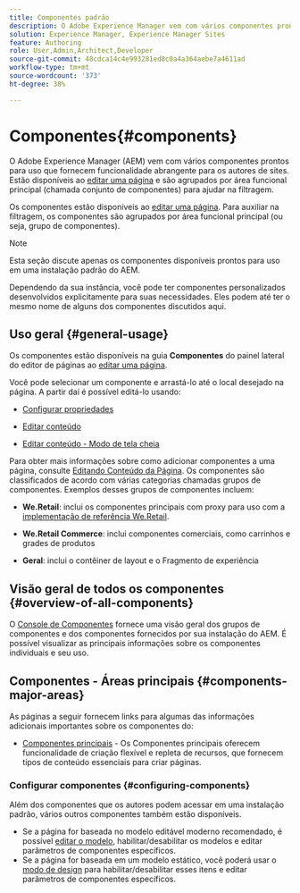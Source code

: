 ```yaml
---
title: Componentes padrão
description: O Adobe Experience Manager vem com vários componentes prontos para uso que fornecem funcionalidade abrangente para os autores de sites.
solution: Experience Manager, Experience Manager Sites
feature: Authoring
role: User,Admin,Architect,Developer
source-git-commit: 48cdca14c4e993281ed8c0a4a364aebe7a4611ad
workflow-type: tm+mt
source-wordcount: '373'
ht-degree: 38%

---
```


# Componentes{#components}

O Adobe Experience Manager (AEM) vem com vários componentes prontos para uso que fornecem funcionalidade abrangente para os autores de sites. Estão disponíveis ao [editar uma página](/help/sites-authoring/editing-content.md) e são agrupados por área funcional principal (chamada conjunto de componentes) para ajudar na filtragem.

Os componentes estão disponíveis ao [editar uma página](/help/sites-authoring/editing-content.md). Para auxiliar na filtragem, os componentes são agrupados por área funcional principal (ou seja, grupo de componentes).

>[!NOTE]
>
>Esta seção discute apenas os componentes disponíveis prontos para uso em uma instalação padrão do AEM.
>
>Dependendo da sua instância, você pode ter componentes personalizados desenvolvidos explicitamente para suas necessidades. Eles podem até ter o mesmo nome de alguns dos componentes discutidos aqui.

## Uso geral   {#general-usage}

Os componentes estão disponíveis na guia **Componentes** do painel lateral do editor de páginas ao [editar uma página](/help/sites-authoring/editing-content.md).

Você pode selecionar um componente e arrastá-lo até o local desejado na página. A partir daí é possível editá-lo usando:

* [Configurar propriedades](/help/sites-authoring/editing-page-properties.md)
* [Editar conteúdo](/help/sites-authoring/editing-content.md)

* [Editar conteúdo - Modo de tela cheia](/help/sites-authoring/editing-content.md#edit-content-full-screen-mode)

Para obter mais informações sobre como adicionar componentes a uma página, consulte [Editando Conteúdo da Página](/help/sites-authoring/editing-content.md).
Os componentes são classificados de acordo com várias categorias chamadas grupos de componentes. Exemplos desses grupos de componentes incluem:

* **We.Retail**: inclui os componentes principais com proxy para uso com a [implementação de referência We.Retail](/help/sites-developing/we-retail.md).

* **We.Retail Commerce**: inclui componentes comerciais, como carrinhos e grades de produtos

* **Geral**: inclui o contêiner de layout e o Fragmento de experiência

## Visão geral de todos os componentes {#overview-of-all-components}

O [Console de Componentes](/help/sites-authoring/default-components-console.md) fornece uma visão geral dos grupos de componentes e dos componentes fornecidos por sua instalação do AEM. É possível visualizar as principais informações sobre os componentes individuais e seu uso.

## Componentes - Áreas principais {#components-major-areas}

As páginas a seguir fornecem links para algumas das informações adicionais importantes sobre os componentes do:

* [Componentes principais](https://experienceleague.adobe.com/docs/experience-manager-core-components/using/introduction.html?lang=pt-BR) - Os Componentes principais oferecem funcionalidade de criação flexível e repleta de recursos, que fornecem tipos de conteúdo essenciais para criar páginas.

### Configurar componentes {#configuring-components}

Além dos componentes que os autores podem acessar em uma instalação padrão, vários outros componentes também estão disponíveis.

* Se a página for baseada no modelo editável moderno recomendado, é possível [editar o modelo](/help/sites-authoring/templates.md), habilitar/desabilitar os modelos e editar parâmetros de componentes específicos.
* Se a página for baseada em um modelo estático, você poderá usar o [modo de design](/help/sites-authoring/default-components-designmode.md#enable-disable-components) para habilitar/desabilitar esses itens e editar parâmetros de componentes específicos.
